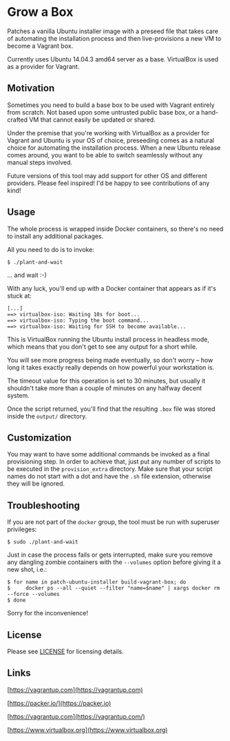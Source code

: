 # Grow a Box

Patches a vanilla Ubuntu installer image with a preseed file that takes care of
automating the installation process and then live-provisions a new VM to become
a Vagrant box.

Currently uses Ubuntu 14.04.3 amd64 server as a base. VirtualBox is used as a
provider for Vagrant.

## Motivation

Sometimes you need to build a base box to be used with Vagrant entirely from
scratch. Not based upon some untrusted public base box, or a hand-crafted VM
that cannot easily be updated or shared.

Under the premise that you're working with VirtualBox as a provider for Vagrant
and Ubuntu is your OS of choice, preseeding comes as a natural choice for
automating the installation process. When a new Ubuntu release comes around, you
want to be able to switch seamlessly without any manual steps involved.

Future versions of this tool may add support for other OS and different
providers. Please feel inspired! I'd be happy to see contributions of any kind!

## Usage

The whole process is wrapped inside Docker containers, so there's no need to
install any additional packages.

All you need to do is to invoke:

    $ ./plant-and-wait

... and wait :-)

With any luck, you'll end up with a Docker container that appears as if it's
stuck at:

    [...]
    ==> virtualbox-iso: Waiting 10s for boot...
    ==> virtualbox-iso: Typing the boot command...
    ==> virtualbox-iso: Waiting for SSH to become available...

This is VirtualBox running the Ubuntu install process in headless mode, which
means that you don't get to see any output for a short while.

You will see more progress being made eventually, so don't worry – how long it
takes exactly really depends on how powerful your workstation is.

The timeout value for this operation is set to 30 minutes, but usually it
shouldn't take more than a couple of minutes on any halfway decent system.

Once the script returned, you'll find that the resulting `.box` file was stored
inside the `output/` directory.

## Customization

You may want to have some additional commands be invoked as a final provisioning
step. In order to achieve that, just put any number of scripts to be executed in
the `provision_extra` directory. Make sure that your script names do not start
with a dot and have the `.sh` file extension, otherwise they will be ignored.

## Troubleshooting

If you are not part of the `docker` group, the tool must be run with superuser
privileges:

    $ sudo ./plant-and-wait

Just in case the process fails or gets interrupted, make sure you remove any
dangling zombie containers with the `--volumes` option before giving it a new
shot, i.e.:

    $ for name in patch-ubuntu-installer build-vagrant-box; do
    $     docker ps --all --quiet --filter "name=$name" | xargs docker rm --force --volumes
    $ done

Sorry for the inconvenience!

## License

Please see [LICENSE](/LICENSE) for licensing details.

## Links

[https://vagrantup.com](https://vagrantup.com)

[https://packer.io/](https://packer.io)

[https://vagrantup.com](https://vagrantup.com/)

[https://www.virtualbox.org](https://www.virtualbox.org)
